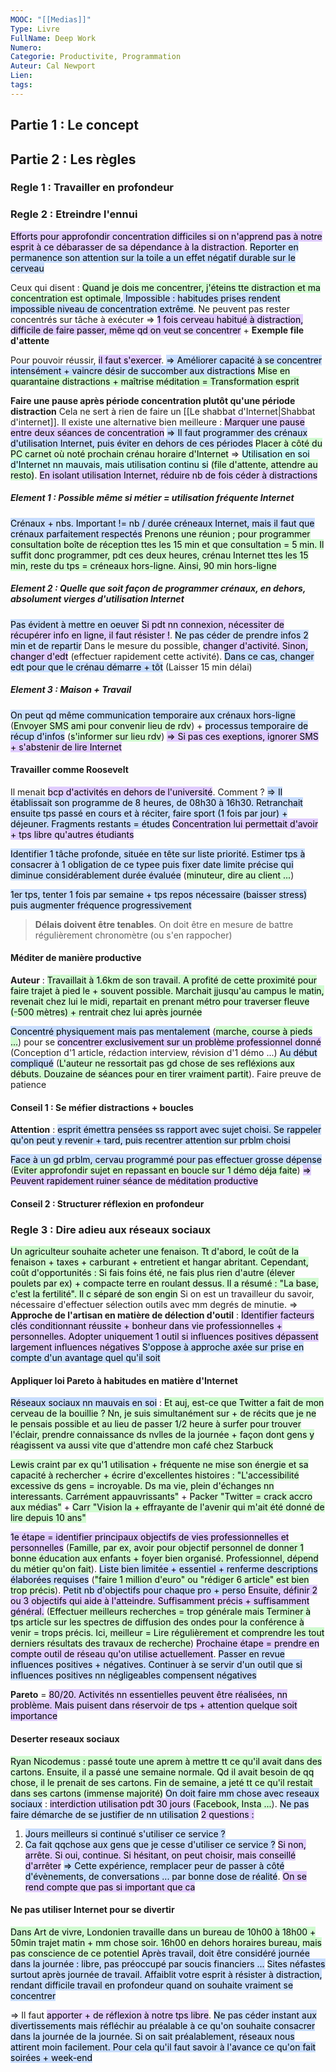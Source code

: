 ```yaml
---
MOOC: "[[Medias]]"
Type: Livre
FullName: Deep Work
Numero: 
Categorie: Productivite, Programmation
Auteur: Cal Newport
Lien: 
tags:
---
```

## Partie 1 : Le concept
## Partie 2 : Les règles
### Regle 1 : Travailler en profondeur

### Regle 2 : Etreindre l'ennui
<mark style="background: #D2B3FFA6;">Efforts pour approfondir concentration difficiles si on n'apprend pas à notre esprit à ce débarasser de sa dépendance à la distraction</mark>. <mark style="background: #ADCCFFA6;">Reporter en permanence son attention sur la toile  a un effet négatif durable sur le cerveau</mark>

Ceux qui disent : <mark style="background: #BBFABBA6;">Quand je dois me concentrer, j'éteins tte distraction et ma concentration est optimale</mark>,<mark style="background: #ADCCFFA6;"> Impossible : habitudes prises rendent impossible niveau de concentration extrême</mark>. Ne peuvent pas rester concentrés sur tâche à exécuter
=> <mark style="background: #D2B3FFA6;">1 fois cerveau habitué à distraction, difficile de faire passer, même qd on veut se concentrer</mark> + **Exemple file d'attente**

Pour pouvoir réussir, <mark style="background: #D2B3FFA6;">il faut s'exercer</mark>. <mark style="background: #ADCCFFA6;">=> Améliorer capacité à se concentrer intensément + vaincre désir de succomber aux distractions</mark>
<mark style="background: #BBFABBA6;">Mise en quarantaine distractions + maîtrise méditation = Transformation esprit</mark>

**Faire une pause après période concentration plutôt qu'une période distraction**
Cela ne sert à rien de faire un [[Le shabbat d'Internet|Shabbat d'internet]]. Il existe une alternative bien meilleure : <mark style="background: #D2B3FFA6;">Marquer une pause entre deux séances de concentration</mark>
<mark style="background: #ADCCFFA6;">=> Il faut programmer des crénaux d'utilisation Internet, puis éviter en dehors de ces périodes</mark>
<mark style="background: #BBFABBA6;">Placer à côté du PC carnet où noté prochain crénau horaire d'Internet</mark>
=> <mark style="background: #ABF7F7A6;">Utilisation en soi d'Internet nn mauvais, mais utilisation continu si</mark> <mark style="background: #BBFABBA6;">(file d'attente, attendre au resto)</mark>. <mark style="background: #D2B3FFA6;">En isolant utilisation Internet, réduire nb de fois céder à distractions</mark>

##### Element 1 : Possible même si métier = utilisation fréquente Internet
<mark style="background: #ADCCFFA6;">Crénaux + nbs. Important != nb / durée créneaux Internet, mais il faut que crénaux parfaitement respectés</mark>
<mark style="background: #BBFABBA6;">Prenons une réunion ; pour programmer consultation boîte de réception ttes les 15 min et que consultation = 5 min. Il suffit donc programmer, pdt ces deux heures, crénau Internet ttes les 15 min, reste du tps = créneaux hors-ligne. Ainsi, 90 min hors-ligne</mark>

##### Element 2 : Quelle que soit façon de programmer crénaux, en dehors, absolument vierges d'utilisation Internet
<mark style="background: #ADCCFFA6;">Pas évident à mettre en oeuver</mark>
<mark style="background: #D2B3FFA6;">Si pdt nn connexion, nécessiter de récupérer info en ligne, il faut résister !</mark>. <mark style="background: #ADCCFFA6;">Ne pas céder de prendre infos 2 min et de repartir</mark>
Dans le mesure du possible, <mark style="background: #D2B3FFA6;">changer d'activité. Sinon, changer d'edt</mark> (effectuer rapidement cette activité). <mark style="background: #ADCCFFA6;">Dans ce cas, changer edt pour que le crénau démarre + tôt</mark> (Laisser 15 min délai)

##### Element 3 : Maison + Travail
<mark style="background: #ADCCFFA6;">On peut qd même communication temporaire aux crénaux hors-ligne</mark> (<mark style="background: #BBFABBA6;">Envoyer SMS ami pour convenir lieu de rdv</mark>) + <mark style="background: #ADCCFFA6;">processus temporaire de récup d'infos</mark> (<mark style="background: #BBFABBA6;">s'informer sur lieu rdv</mark>)
<mark style="background: #D2B3FFA6;">=> Si pas ces exeptions, ignorer SMS + s'abstenir de lire Internet</mark>

#### Travailler comme Roosevelt
Il menait <mark style="background: #D2B3FFA6;">bcp d'activités en dehors de l'université</mark>. Comment ?
<mark style="background: #ADCCFFA6;">=> Il établissait son programme de 8 heures, de 08h30 à 16h30. Retranchait ensuite tps passé en cours et à réciter, faire sport (1 fois par jour) + déjeuner. Fragments restants = études</mark>
<mark style="background: #D2B3FFA6;">Concentration lui permettait d'avoir + tps libre qu'autres étudiants</mark>

<mark style="background: #ADCCFFA6;">Identifier 1 tâche profonde, située en tête sur liste priorité. Estimer tps à consacrer à 1 obligation de ce typee puis fixer date limite précise qui diminue considérablement durée évaluée</mark> (<mark style="background: #BBFABBA6;">minuteur, dire au client ...</mark>)

<mark style="background: #ADCCFFA6;">1er tps, tenter 1 fois par semaine + tps repos nécessaire (baisser stress) puis augmenter fréquence progressivement</mark>
> **Délais doivent être tenables**. On doit être en mesure de battre régulièrement chronomètre (ou s'en rappocher)

#### Méditer de manière productive
**Auteur** : <mark style="background: #BBFABBA6;">Travaillait à 1.6km de son travail. A profité de cette proximité pour faire trajet à pied le + souvent possible. Marchait jjusqu'au campus le matin, revenait chez lui le midi, repartait en prenant métro pour traverser fleuve (-500 mètres) + rentrait chez lui après journée</mark>

<mark style="background: #ADCCFFA6;">Concentré physiquement mais pas mentalement</mark> (<mark style="background: #BBFABBA6;">marche, course à pieds ...</mark>) pour se <mark style="background: #D2B3FFA6;">concentrer exclusivement sur un problème professionnel donné</mark> (Conception d'1 article, rédaction interview, révision d'1 démo ...)
<mark style="background: #ADCCFFA6;">Au début compliqué</mark> (<mark style="background: #BBFABBA6;">L'auteur ne ressortait pas gd chose de ses refléxions aux débuts. Douzaine de séances pour en tirer vraiment partit</mark>). Faire preuve de patience

#### Conseil 1 : Se méfier distractions + boucles
**Attention** : <mark style="background: #ADCCFFA6;">esprit émettra pensées ss rapport avec sujet choisi. Se rappeler qu'on peut y revenir + tard, puis recentrer attention sur prblm choisi</mark>

<mark style="background: #ADCCFFA6;">Face à un gd prblm, cervau programmé pour pas effectuer grosse dépense</mark> (<mark style="background: #BBFABBA6;">Eviter approfondir sujet en repassant en boucle sur 1 démo déja faite</mark>)
<mark style="background: #D2B3FFA6;">=> Peuvent rapidement ruiner séance de méditation productive</mark>

#### Conseil 2 : Structurer réflexion en profondeur


### Regle 3 : Dire adieu aux réseaux sociaux
<mark style="background: #BBFABBA6;">Un agriculteur souhaite acheter une fenaison. Tt d'abord, le coût de la fenaison + taxes + carburant + entretient et hangar abritant. Cependant, coût d'opportunités : Si fais foins été, ne fais plus rien d'autre (élever poulets par ex) + compacte terre en roulant dessus. Il a résumé : "La base, c'est la fertilité". Il c séparé de son engin</mark>
Si on est un travailleur du savoir, nécessaire  d'effectuer sélection outils avec mm degrés de minutie.
=> **Approche de l'artisan en matière de délection d'outil** : <mark style="background: #D2B3FFA6;">Identifier facteurs clés conditionnant réussite + bonheur dans vie professionnelles + personnelles. Adopter uniquement 1 outil si influences positives dépassent largement influences négatives</mark>
<mark style="background: #ADCCFFA6;">S'oppose à approche axée sur prise en compte d'un avantage quel qu'il soit</mark>

#### Appliquer loi Pareto à habitudes en matière d'Internet
<mark style="background: #ADCCFFA6;">Réseaux sociaux nn mauvais en soi</mark> : <mark style="background: #BBFABBA6;">Et auj, est-ce que Twitter a fait de mon cerveau de la bouillie ? Nn, je suis simultanément sur + de récits que je ne le pensais possible et au lieu de passer 1/2 heure à surfer pour trouver l'éclair, prendre connaissance ds nvlles de la journée + façon dont gens y réagissent va aussi vite que d'attendre mon café chez Starbuck</mark>

<mark style="background: #BBFABBA6;">Lewis craint par ex qu'1 utilisation + fréquente ne mise son énergie et sa capacité à rechercher + écrire d'excellentes histoires : "L'accessibilité excessive ds gens = incroyable. Ds ma vie, plein d'échanges nn interessants. Carrément appauvrissants"</mark> + <mark style="background: #BBFABBA6;">Packer "Twitter = crack accro aux médias"</mark> + <mark style="background: #BBFABBA6;">Carr "Vision la + effrayante de l'avenir qui m'ait été donné de lire depuis 10 ans"</mark>

<mark style="background: #D2B3FFA6;">1e étape = identifier principaux objectifs de vies professionnelles et personnelles</mark> (<mark style="background: #BBFABBA6;">Famille, par ex, avoir pour objectif personnel de donner 1 bonne éducation aux enfants + foyer bien organisé. Professionnel, dépend du métier qu'on fait</mark>). <mark style="background: #ADCCFFA6;">Liste bien limitée + essentiel + renferme descriptions élaborées requises</mark> (<mark style="background: #BBFABBA6;">"faire 1 million d'euro" ou "rédiger 6 article" est bien trop précis</mark>). <mark style="background: #ADCCFFA6;">Petit nb d'objectifs pour chaque pro + perso</mark>
<mark style="background: #D2B3FFA6;">Ensuite, définir 2 ou 3 objectifs qui aide à l'atteindre. Suffisamment précis + suffisamment général.</mark> (<mark style="background: #BBFABBA6;">Effectuer meilleurs recherches = trop générale mais Terminer à tps article sur les spectres de diffusion des ondes pour la conférence à venir = trops précis. Ici, meilleur = Lire régulièrement et comprendre les tout derniers résultats des travaux de recherche</mark>)
<mark style="background: #D2B3FFA6;">Prochaine étape = prendre en compte outil de réseau qu'on utilise actuellement</mark>. <mark style="background: #ADCCFFA6;">Passer en revue influences positives + négatives. Continuer à se servir d'un outil que si influences positives nn négligeables compensent négatives</mark>

**Pareto** = <mark style="background: #D2B3FFA6;">80/20. Activités nn essentielles peuvent être réalisées, nn problème. Mais puisent dans réservoir de tps + attention quelque soit importance</mark>

#### Deserter reseaux sociaux
<mark style="background: #BBFABBA6;">Ryan Nicodemus : passé toute une aprem à mettre tt ce qu'il avait dans des cartons. Ensuite, il a passé une semaine normale. Qd il avait besoin de qq chose, il le prenait de ses cartons. Fin de semaine, a jeté tt ce qu'il restait dans ses cartons (immense majorité)</mark>
<mark style="background: #ADCCFFA6;">On doit faire mm chose avec reseaux sociaux</mark> : <mark style="background: #D2B3FFA6;">interdiction utilisation pdt 30 jours</mark> (<mark style="background: #BBFABBA6;">Facebook, Insta ...</mark>). <mark style="background: #ADCCFFA6;">Ne pas faire démarche de se justifier de nn utilisation</mark>
<mark style="background: #D2B3FFA6;">2 questions :</mark>
1. <mark style="background: #ADCCFFA6;">Jours meilleurs si continué s'utiliser ce service ?</mark>
2. <mark style="background: #ADCCFFA6;">Ca fait qqchose aux gens que je cesse d'utiliser ce service ?</mark>
<mark style="background: #D2B3FFA6;">Si non, arrête. Si oui, continue. Si hésitant, on peut choisir, mais conseillé d'arrêter</mark>
<mark style="background: #ADCCFFA6;">=> Cette expérience, remplacer peur de passer à côté d'évènements, de conversations ... par bonne dose de réalité</mark>. <mark style="background: #D2B3FFA6;">On se rend compte que pas si important que ca</mark>

#### Ne pas utiliser Internet pour se divertir
<mark style="background: #BBFABBA6;">Dans Art de vivre, Londonien travaille dans un bureau de 10h00 à 18h00 + 50min trajet matin + mm chose soir. 16h00 en dehors horaires bureau, mais pas conscience de ce potentiel</mark>
<mark style="background: #ADCCFFA6;">Après travail, doit être considéré journée dans la journée : libre, pas préoccupé par soucis financiers ...</mark>
<mark style="background: #ADCCFFA6;">Sites néfastes surtout après journée de travail. Affaiblit  votre esprit à résister à distraction, rendant difficile travail en profondeur quand on souhaite vraiment se concentrer</mark>

⇒ Il faut <mark style="background: #D2B3FFA6;">apporter + de réflexion à notre tps libre</mark>. <mark style="background: #ADCCFFA6;">Ne pas céder instant aux divertissements mais réfléchir au préalable à ce qu'on souhaite consacrer dans la journée de la journée. Si on sait préalablement, réseaux nous attirent moin facilement. Pour cela qu'il faut savoir à l'avance ce qu'on fait soirées + week-end</mark>